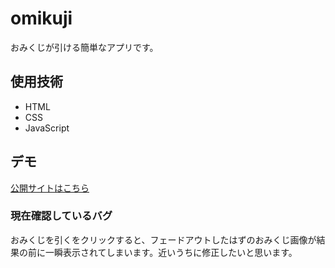 # omikuji
おみくじが引ける簡単なアプリです。

## 使用技術
- HTML
- CSS
- JavaScript

## デモ
[公開サイトはこちら](https://chisato-kikuno.github.io/omikuji/)

### 現在確認しているバグ
おみくじを引くをクリックすると、フェードアウトしたはずのおみくじ画像が結果の前に一瞬表示されてしまいます。近いうちに修正したいと思います。
